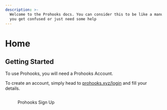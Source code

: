 ```yaml
---
description: >-
  Welcome to the Prohooks docs. You can consider this to be like a manual for if
  you get confused or just need some help
---
```


# Home

## Getting Started

To use Prohooks, you will need a Prohooks Account.

To create an account, simply head to [prohooks.xyz/login](https://prohooks.xyz/login) and fill your details.

<figure><img src=".gitbook/assets/Getting Started #1.png" alt=""><figcaption><p>Prohooks Sign Up</p></figcaption></figure>
